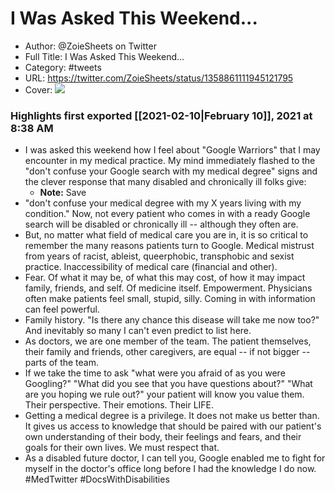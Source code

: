 # I Was Asked This Weekend...

- Author: @ZoieSheets on Twitter
- Full Title: I Was Asked This Weekend...
- Category: #tweets
- URL: https://twitter.com/ZoieSheets/status/1358861111945121795
- Cover: ![](https://pbs.twimg.com/profile_images/1176306643291824133/rWY3rmCo.jpg)

### Highlights first exported [[2021-02-10|February 10]], 2021 at 8:38 AM

- I was asked this weekend how I feel about "Google Warriors" that I may encounter in my medical practice. My mind immediately flashed to the "don't confuse your Google search with my medical degree" signs and the clever response that many disabled and chronically ill folks give:
    - **Note:** Save
- "don't confuse your medical degree with my X years living with my condition." 
  Now, not every patient who comes in with a ready Google search will be disabled or chronically ill -- although they often are.
- But, no matter what field of medical care you are in, it is so critical to remember the many reasons patients turn to Google. 
  Medical mistrust from years of racist, ableist, queerphobic, transphobic and sexist practice. 
  Inaccessibility of medical care (financial and other).
- Fear. Of what it may be, of what this may cost, of how it may impact family, friends, and self. Of medicine itself. 
  Empowerment. Physicians often make patients feel small, stupid, silly. Coming in with information can feel powerful.
- Family history. "Is there any chance this disease will take me now too?"
  And inevitably so many I can't even predict to list here.
- As doctors, we are one member of the team. The patient themselves, their family and friends, other caregivers, are equal -- if not bigger -- parts of the team.
- If we take the time to ask "what were you afraid of as you were Googling?" "What did you see that you have questions about?" "What are you hoping we rule out?" your patient will know you value them. Their perspective. Their emotions. Their LIFE.
- Getting a medical degree is a privilege. It does not make us better than. It gives us access to knowledge that should be paired with our patient's own understanding of their body, their feelings and fears, and their goals for their own lives. We must respect that.
- As a disabled future doctor, I can tell you, Google enabled me to fight for myself in the doctor's office long before I had the knowledge I do now. 
  #MedTwitter #DocsWithDisabilities